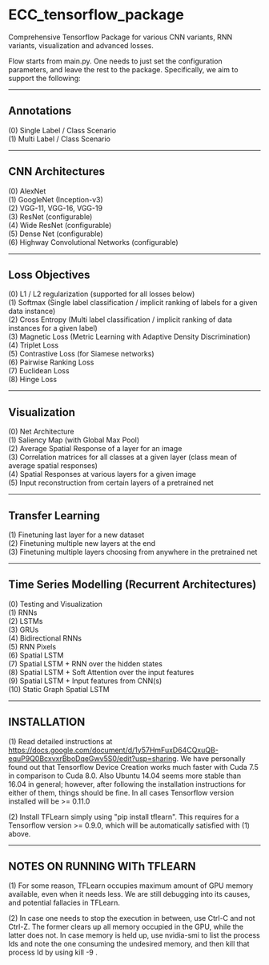 # ECC_tensorflow_package
Comprehensive Tensorflow Package for various CNN variants, RNN variants, visualization and advanced losses. 

Flow starts from main.py. One needs to just set the configuration parameters, and leave the rest to the package. Specifically, we aim to support the following:

----------------------------
Annotations
----------------------------
(0) Single Label / Class Scenario <br/>
(1) Multi Label / Class Scenario 

----------------------------
CNN Architectures
----------------------------
(0) AlexNet <br />
(1) GoogleNet (Inception-v3) <br />
(2) VGG-11, VGG-16, VGG-19 <br />
(3) ResNet (configurable) <br />
(4) Wide ResNet (configurable) <br />
(5) Dense Net (configurable)<br />
(6) Highway Convolutional Networks (configurable)<br />


----------------------------
Loss Objectives  
----------------------------
(0) L1 / L2 regularization (supported for all losses below)<br />
(1) Softmax (Single label classification / implicit ranking of labels for a given data instance)<br />
(2) Cross Entropy (Multi label classification / implicit ranking of data instances for a given label)<br />
(3) Magnetic Loss (Metric Learning with Adaptive Density Discrimination)<br />
(4) Triplet Loss  <br />
(5) Contrastive Loss (for Siamese networks)<br />
(6) Pairwise Ranking Loss <br />
(7) Euclidean Loss <br />
(8) Hinge Loss <br />

---------------------
Visualization  
---------------------
(0) Net Architecture <br />
(1) Saliency Map (with Global Max Pool) <br />
(2) Average Spatial Response of a layer for an image <br />
(3) Correlation matrices for all classes at a given layer (class mean of average spatial responses)<br />
(4) Spatial Responses at various layers for a given image<br />
(5) Input reconstruction from certain layers of a pretrained net <br />

---------------------------
Transfer Learning
---------------------------
(1) Finetuning last layer for a new dataset <br />
(2) Finetuning multiple new layers at the end <br />
(3) Finetuning multiple layers choosing from anywhere in the pretrained net <br />

------------------------------------------------
Time Series Modelling (Recurrent Architectures)   
------------------------------------------------
(0) Testing and Visualization<br />
(1) RNNs<br />
(2) LSTMs<br />
(3) GRUs<br />
(4) Bidirectional RNNs<br />
(5) RNN Pixels<br />
(6) Spatial LSTM <br />
(7) Spatial LSTM + RNN over the hidden states <br />
(8) Spatial LSTM + Soft Attention over the input features <br />
(9) Spatial LSTM + Input features from CNN(s)<br />
(10) Static Graph Spatial LSTM <br />

-------------
INSTALLATION
-------------
(1) Read detailed instructions at https://docs.google.com/document/d/1y57HmFuxD64CQxuQB-equP9Q0BcxvxrBboDqeGwv5S0/edit?usp=sharing. We have personally found out that Tensorflow Device Creation works much faster with Cuda 7.5 in comparison to Cuda 8.0. Also Ubuntu 14.04 seems more stable than 16.04 in general; however, after following the installation instructions for either of them, things should be fine. In all cases Tensorflow version installed will be >= 0.11.0 

(2) Install TFLearn simply using "pip install tflearn". This requires for a Tensorflow version >= 0.9.0, which will be automatically satisfied with (1) above. 

------------------------------
NOTES ON RUNNING WITh TFLEARN 
------------------------------
(1) For some reason, TFLearn occupies maximum amount of GPU memory available, even when it needs less. We are still debugging into its causes, and potential fallacies in TFLearn. 

(2) In case one needs to stop the execution in between, use Ctrl-C and not Ctrl-Z. The former clears up all memory occupied in the GPU, while the latter does not. In case memory is held up, use nvidia-smi to list the process Ids and note the one consuming the undesired memory, and then kill that process Id by using kill -9 <pid>.
